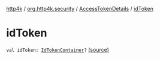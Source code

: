 [http4k](../../index.md) / [org.http4k.security](../index.md) / [AccessTokenDetails](index.md) / [idToken](./id-token.md)

# idToken

`val idToken: `[`IdTokenContainer`](../../org.http4k.security.openid/-id-token-container/index.md)`?` [(source)](https://github.com/http4k/http4k/blob/master/http4k-security-oauth/src/main/kotlin/org/http4k/security/AccessTokenContainer.kt#L10)